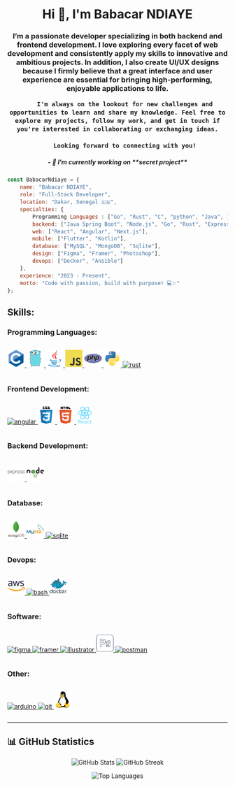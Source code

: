 <h1 align="center">Hi 👋, I'm Babacar NDIAYE </h1>

<div align="center">
    <h3>
        I’m a passionate developer specializing in both backend and frontend development. I love exploring every facet of web development and consistently apply my skills to innovative and ambitious projects. In addition, I also create UI/UX designs because I firmly believe that a great interface and user experience are essential for bringing high-performing, enjoyable applications to life.

        I'm always on the lookout for new challenges and opportunities to learn and share my knowledge. Feel free to explore my projects, follow my work, and get in touch if you're interested in collaborating or exchanging ideas.

        Looking forward to connecting with you!
</h3>
</div>

<div align="center">
    <h5> - 🔭 I’m currently working on **secret project** </h5>
</div>


```javascript
const BabacarNdiaye = {
    name: "Babacar NDIAYE",
    role: "Full-Stack Developer",
    location: "Dakar, Senegal 🇸🇳",
    specialties: {
        Programming Languages : ["Go", "Rust", "C", "python", "Java", ],
        backend: ["Java Spring Boot", "Node.js", "Go", "Rust", "Express.js"],
        web: ["React", "Angular", "Next.js"],
        mobile: ["Flutter", "Kotlin"],
        database: ["MySQL", "MongoDB", "Sqlite"],
        design: ["Figma", "Framer", "Photoshop"],
        devops: ["Docker", "Ansible"]
    },
    experience: "2023 - Present",
    motto: "Code with passion, build with purpose! 💻✨"
};
```

<h2 align="left">Skills:</h2>

<h3 align="left">Programming Languages:</h3>
<div style="display: flex; justify-content: space-between;">
    <p align="left">
        <a href="https://www.cprogramming.com/" target="_blank" rel="noreferrer">
            <img src="https://raw.githubusercontent.com/devicons/devicon/master/icons/c/c-original.svg" alt="c" width="40" height="40"/>
        </a>
        <a href="https://golang.org" target="_blank" rel="noreferrer">
            <img src="https://raw.githubusercontent.com/devicons/devicon/master/icons/go/go-original.svg" alt="go" width="40" height="40"/>
        </a>
        <a href="https://www.java.com" target="_blank" rel="noreferrer">
            <img src="https://raw.githubusercontent.com/devicons/devicon/master/icons/java/java-original.svg" alt="java" width="40" height="40"/>
        </a>
        <a href="https://developer.mozilla.org/en-US/docs/Web/JavaScript" target="_blank" rel="noreferrer">
            <img src="https://raw.githubusercontent.com/devicons/devicon/master/icons/javascript/javascript-original.svg" alt="javascript" width="40" height="40"/>
        </a>
        <a href="https://www.php.net" target="_blank" rel="noreferrer">
            <img src="https://raw.githubusercontent.com/devicons/devicon/master/icons/php/php-original.svg" alt="php" width="40" height="40"/>
        </a>
        <a href="https://www.python.org" target="_blank" rel="noreferrer">
            <img src="https://raw.githubusercontent.com/devicons/devicon/master/icons/python/python-original.svg" alt="python" width="40" height="40"/>
        </a>
        <a href="https://www.rust-lang.org" target="_blank" rel="noreferrer">
            <img src="https://www.rust-lang.org/logos/rust-logo-128x128-blk.png" alt="rust" width="40" height="40"/>
        </a>
    </p>
</div>

<h3 align="left">Frontend Development:</h3>
<div style="display: flex; justify-content: space-between;">
    <p align="left">
        <a href="https://angular.io" target="_blank" rel="noreferrer">
            <img src="https://angular.io/assets/images/logos/angular/angular.svg" alt="angular" width="40" height="40"/>
        </a>
        <a href="https://www.w3schools.com/css/" target="_blank" rel="noreferrer">
            <img src="https://raw.githubusercontent.com/devicons/devicon/master/icons/css3/css3-original-wordmark.svg" alt="css3" width="40" height="40"/>
        </a>
        <a href="https://www.w3.org/html/" target="_blank" rel="noreferrer">
            <img src="https://raw.githubusercontent.com/devicons/devicon/master/icons/html5/html5-original-wordmark.svg" alt="html5" width="40" height="40"/>
        </a>
        <a href="https://reactjs.org/" target="_blank" rel="noreferrer">
            <img src="https://raw.githubusercontent.com/devicons/devicon/master/icons/react/react-original-wordmark.svg" alt="react" width="40" height="40"/>
        </a>
    </p>
</div>

<h3 align="left">Backend Development:</h3>
<div style="display: flex; justify-content: space-between;">
    <p align="left">
        <a href="https://expressjs.com" target="_blank" rel="noreferrer">
            <img src="https://raw.githubusercontent.com/devicons/devicon/master/icons/express/express-original-wordmark.svg" alt="express" width="40" height="40"/>
        </a>
        <a href="https://nodejs.org" target="_blank" rel="noreferrer">
            <img src="https://raw.githubusercontent.com/devicons/devicon/master/icons/nodejs/nodejs-original-wordmark.svg" alt="nodejs" width="40" height="40"/>
        </a>
    </p>
</div>

<h3 align="left">Database:</h3>
<div style="display: flex; justify-content: space-between;">
    <p align="left">
        <a href="https://www.mongodb.com/" target="_blank" rel="noreferrer">
            <img src="https://raw.githubusercontent.com/devicons/devicon/master/icons/mongodb/mongodb-original-wordmark.svg" alt="mongodb" width="40" height="40"/>
        </a>
        <a href="https://www.mysql.com/" target="_blank" rel="noreferrer">
            <img src="https://raw.githubusercontent.com/devicons/devicon/master/icons/mysql/mysql-original-wordmark.svg" alt="mysql" width="40" height="40"/>
        </a>
        <a href="https://www.sqlite.org/" target="_blank" rel="noreferrer">
            <img src="https://www.vectorlogo.zone/logos/sqlite/sqlite-icon.svg" alt="sqlite" width="40" height="40"/>
        </a>
    </p>
</div>

<h3 align="left">Devops:</h3>
<div style="display: flex; justify-content: space-between;">
    <p align="left">
        <a href="https://aws.amazon.com" target="_blank" rel="noreferrer">
            <img src="https://raw.githubusercontent.com/devicons/devicon/master/icons/amazonwebservices/amazonwebservices-original-wordmark.svg" alt="aws" width="40" height="40"/>
        </a>
        <a href="https://www.gnu.org/software/bash/" target="_blank" rel="noreferrer">
            <img src="https://www.vectorlogo.zone/logos/gnu_bash/gnu_bash-icon.svg" alt="bash" width="40" height="40"/>
        </a>
        <a href="https://www.docker.com/" target="_blank" rel="noreferrer">
            <img src="https://raw.githubusercontent.com/devicons/devicon/master/icons/docker/docker-original-wordmark.svg" alt="docker" width="40" height="40"/>
        </a>
    </p>
</div>

<h3 align="left">Software:</h3>
<div style="display: flex; justify-content: space-between;">
    <p align="left">
        <a href="https://www.figma.com/" target="_blank" rel="noreferrer">
            <img src="https://www.vectorlogo.zone/logos/figma/figma-icon.svg" alt="figma" width="40" height="40"/>
        </a>
        <a href="https://www.framer.com/" target="_blank" rel="noreferrer">
            <img src="https://www.vectorlogo.zone/logos/framer/framer-icon.svg" alt="framer" width="40" height="40"/>
        </a>
        <a href="https://www.adobe.com/in/products/illustrator.html" target="_blank" rel="noreferrer">
            <img src="https://www.vectorlogo.zone/logos/adobe_illustrator/adobe_illustrator-icon.svg" alt="illustrator" width="40" height="40"/>
        </a>
        <a href="https://www.photoshop.com/en" target="_blank" rel="noreferrer">
            <img src="https://raw.githubusercontent.com/devicons/devicon/master/icons/photoshop/photoshop-line.svg" alt="photoshop" width="40" height="40"/>
        </a>
        <a href="https://postman.com" target="_blank" rel="noreferrer">
            <img src="https://www.vectorlogo.zone/logos/getpostman/getpostman-icon.svg" alt="postman" width="40" height="40"/>
        </a>
    </p>
</div>

<h3 align="left">Other:</h3>
<div style="display: flex; justify-content: space-between;">
    <p align="left">
        <a href="https://www.arduino.cc/" target="_blank" rel="noreferrer">
            <img src="https://cdn.worldvectorlogo.com/logos/arduino-1.svg" alt="arduino" width="40" height="40"/>
        </a>
        <a href="https://git-scm.com/" target="_blank" rel="noreferrer">
            <img src="https://www.vectorlogo.zone/logos/git-scm/git-scm-icon.svg" alt="git" width="40" height="40"/>
        </a>
        <a href="https://www.linux.org/" target="_blank" rel="noreferrer">
            <img src="https://raw.githubusercontent.com/devicons/devicon/master/icons/linux/linux-original.svg" alt="linux" width="40" height="40"/>
        </a>
    </p>
</div>


---

## 📊 GitHub Statistics

<div align="center">
  <img width="49%" src="https://github-readme-stats.vercel.app/api?username=Baabacar&show_icons=true&theme=tokyonight&hide_border=true&include_all_commits=true&count_private=true" alt="GitHub Stats" />
  <img width="49%" src="https://github-readme-streak-stats.herokuapp.com/?user=Baabacar&theme=tokyonight&hide_border=true" alt="GitHub Streak" />
</div>

<p align="center">
  <img src="https://github-readme-stats.vercel.app/api/top-langs/?username=Baabacar&layout=compact&theme=tokyonight&hide_border=true" alt="Top Languages" />
</p>

